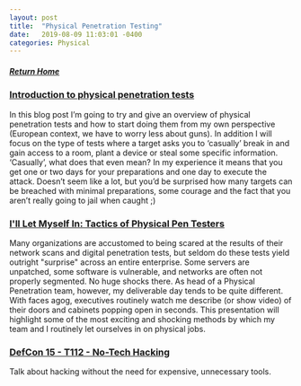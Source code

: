 ```yaml
---
layout: post
title:  "Physical Penetration Testing"
date:   2019-08-09 11:03:01 -0400
categories: Physical
---
```

##### [Return Home](https://thegetch.github.io/penetration/testing/resources/2020/07/24/Home/)

### [Introduction to physical penetration tests](https://diablohorn.com/2019/07/21/introduction-to-physical-penetration-tests/)

In this blog post I’m going to try and give an overview of physical penetration tests and how to start doing them from my own perspective (European context, we have to worry less about guns). In addition I will focus on the type of tests where a target asks you to ‘casually’ break in and gain access to a room, plant a device or steal some specific information. ‘Casually’, what does that even mean? In my experience it means that you get one or two days for your preparations and one day to execute the attack. Doesn’t seem like a lot, but you’d be surprised how many targets can be breached with minimal preparations, some courage and the fact that you aren’t really going to jail when caught ;)

### [I'll Let Myself In: Tactics of Physical Pen Testers](https://www.youtube.com/watch?v=rnmcRTnTNC8&feature=youtu.be)

Many organizations are accustomed to being scared at the results of their network scans and digital penetration tests, but seldom do these tests yield outright "surprise" across an entire enterprise. Some servers are unpatched, some software is vulnerable, and networks are often not properly segmented. No huge shocks there. As head of a Physical Penetration team, however, my deliverable day tends to be quite different. With faces agog, executives routinely watch me describe (or show video) of their doors and cabinets popping open in seconds. This presentation will highlight some of the most exciting and shocking methods by which my team and I routinely let ourselves in on physical jobs.

### [DefCon 15 - T112 - No-Tech Hacking](https://www.youtube.com/watch?v=5CWrzVJYLWw)

Talk about hacking without the need for expensive, unnecessary tools.
